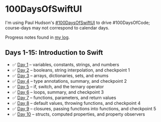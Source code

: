 # 100DaysOfSwiftUI

I'm using Paul Hudson's [#100DaysOfSwiftUI](https://www.hackingwithswift.com/100/swiftui) to drive #100DaysOfCode; course-days may not correspond to calendar days.

Progress notes found in [my log](/log.md).

## Days 1-15: Introduction to Swift

- ✅ [Day 1](https://www.hackingwithswift.com/100/swiftui/1) – variables, constants, strings, and numbers
- ✅ [Day 2](https://www.hackingwithswift.com/100/swiftui/2) – booleans, string interpolation, and checkpoint 1
- ✅ [Day 3](https://www.hackingwithswift.com/100/swiftui/3) – arrays, dictionaries, sets, and enums
- ✅ [Day 4](https://www.hackingwithswift.com/100/swiftui/4) – type annotations, summary, and checkpoint 2
- ✅ [Day 5](https://www.hackingwithswift.com/100/swiftui/5) – if, switch, and the ternary operator
- ✅ [Day 6](https://www.hackingwithswift.com/100/swiftui/6) – loops, summary, and checkpoint 3
- ✅ [Day 7](https://www.hackingwithswift.com/100/swiftui/7) – functions, parameters, and return values
- ✅ [Day 8](https://www.hackingwithswift.com/100/swiftui/8) – default values, throwing functions, and checkpoint 4
- ✅ [Day 9](https://www.hackingwithswift.com/100/swiftui/9) – closures, passing functions into functions, and checkpoint 5
- ✅ [Day 10](https://www.hackingwithswift.com/100/swiftui/10) – structs, computed properties, and property observers
